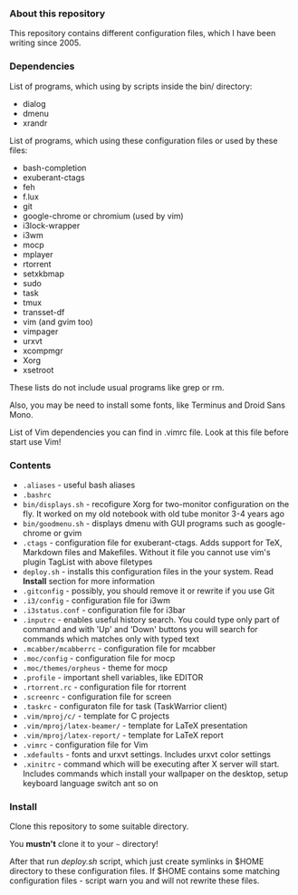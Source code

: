 ### About this repository

This repository contains different configuration files, which I
have been writing since 2005.


### Dependencies

List of programs, which using by scripts inside the bin/ directory:
* dialog
* dmenu
* xrandr

List of programs, which using these configuration files or used by these files:
* bash-completion
* exuberant-ctags
* feh
* f.lux
* git
* google-chrome or chromium (used by vim)
* i3lock-wrapper
* i3wm
* mocp
* mplayer
* rtorrent
* setxkbmap
* sudo
* task
* tmux
* transset-df
* vim (and gvim too)
* vimpager
* urxvt
* xcompmgr
* Xorg
* xsetroot

These lists do not include usual programs like grep or rm.

Also, you may be need to install some fonts, like Terminus and Droid Sans Mono.

List of Vim dependencies you can find in .vimrc file. Look at this file before start use Vim!


### Contents

* `.aliases` - useful bash aliases
* `.bashrc`
* `bin/displays.sh` - recofigure Xorg for two-monitor configuration
on the fly. It worked on my old notebook with old tube monitor 3-4
years ago
* `bin/goodmenu.sh` - displays dmenu with GUI programs such as google-chrome
or gvim
* `.ctags` - configuration file for exuberant-ctags. Adds support for
TeX, Markdown files and Makefiles. Without it file you cannot use vim's plugin
TagList with above filetypes
* `deploy.sh` - installs this configuration files in the your system. Read **Install** section for
more information
* `.gitconfig` - possibly, you should remove it or rewrite if you use Git
* `.i3/config` - configuration file for i3wm
* `.i3status.conf` - configuration file for i3bar
* `.inputrc` - enables useful history search. You could type only part of command
and with 'Up' and 'Down' buttons you will search for commands which matches only
with typed text
* `.mcabber/mcabberrc` - configuration file for mcabber
* `.moc/config` - configuration file for mocp
* `.moc/themes/orpheus` - theme for mocp
* `.profile` - important shell variables, like EDITOR
* `.rtorrent.rc` - configuration file for rtorrent
* `.screenrc` - configuration file for screen
* `.taskrc` - configuraton file for task (TaskWarrior client)
* `.vim/mproj/c/` - template for C projects
* `.vim/mproj/latex-beamer/` - template for LaTeX presentation
* `.vim/mproj/latex-report/` - template for LaTeX report
* `.vimrc` - configuration file for Vim
* `.xdefaults` - fonts and urxvt settings. Includes urxvt color settings
* `.xinitrc` - command which will be executing after X server will start. Includes
commands which install your wallpaper on the desktop, setup keyboard language switch ant so on


### Install

Clone this repository to some suitable directory.

You **mustn't** clone it to your `~` directory!

After that run *deploy.sh* script, which just create symlinks in $HOME directory to
these configuration files. If $HOME contains some matching configuration files -
script warn you and will not rewrite these files.
